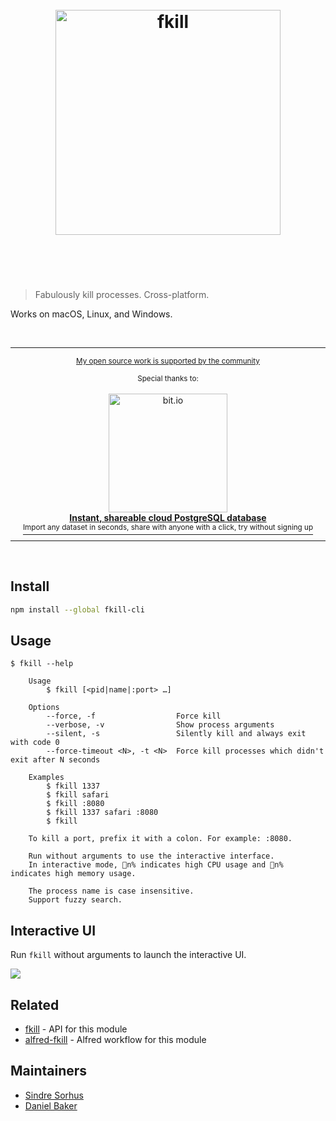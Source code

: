 <h1 align="center">
	<br>
	<img width="360" src="https://cdn.jsdelivr.net/gh/sindresorhus/fkill@913dce9ae670cd12410f6a64eaf94d7e5f50ed69/media/logo.svg" alt="fkill">
	<br>
	<br>
	<br>
</h1>

> Fabulously kill processes. Cross-platform.

Works on macOS, Linux, and Windows.

<br>

---

<div align="center">
	<p>
		<p>
			<sup>
				<a href="https://github.com/sponsors/sindresorhus">My open source work is supported by the community</a>
			</sup>
		</p>
		<sup>Special thanks to:</sup>
		<br>
		<br>
		<a href="https://bit.io/?utm_campaign=github_repo&utm_medium=referral&utm_content=fkill-cli&utm_source=github">
			<div>
				<img src="https://sindresorhus.com/assets/thanks/bitio-logo.svg" width="190" alt="bit.io">
			</div>
			<b>Instant, shareable cloud PostgreSQL database</b>
			<div>
				<sup>Import any dataset in seconds, share with anyone with a click, try without signing up</sup>
			</div>
		</a>
	</p>
</div>

---

<br>

## Install

```sh
npm install --global fkill-cli
```

## Usage

```
$ fkill --help

	Usage
		$ fkill [<pid|name|:port> …]

	Options
		--force, -f                  Force kill
		--verbose, -v                Show process arguments
		--silent, -s                 Silently kill and always exit with code 0
		--force-timeout <N>, -t <N>  Force kill processes which didn't exit after N seconds

	Examples
		$ fkill 1337
		$ fkill safari
		$ fkill :8080
		$ fkill 1337 safari :8080
		$ fkill

	To kill a port, prefix it with a colon. For example: :8080.

	Run without arguments to use the interactive interface.
	In interactive mode, 🚦n% indicates high CPU usage and 🐏n% indicates high memory usage.

	The process name is case insensitive.
	Support fuzzy search.
```

## Interactive UI

Run `fkill` without arguments to launch the interactive UI.

![](screenshot.svg)

## Related

- [fkill](https://github.com/sindresorhus/fkill) - API for this module
- [alfred-fkill](https://github.com/SamVerschueren/alfred-fkill) - Alfred workflow for this module

## Maintainers

- [Sindre Sorhus](https://sindresorhus.com)
- [Daniel Baker](https://github.com/coffeedoughnuts)
